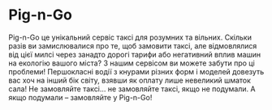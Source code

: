 # Pig-n-Go
Pig-n-Go це унікальний сервіс таксі для розумних та вільних. Скільки разів ви замислювалися про те, щоб замовити таксі, але відмовлялися від цієї милсі через занадто дорогі тарифи або негативний вплив машин на екологію вашого міста? З нашим сервісом ви можете забути про ці проблеми! Першокласні водії з кнурами різних форм і моделей довезуть вас хоч на інший бік світу, взявши як оплату лише невеликий шматок сала! Не замовляйте таксі… не замовляйте таксі, якщо не подумали. А якщо подумали – замовляйте у Pig-n-Go!



